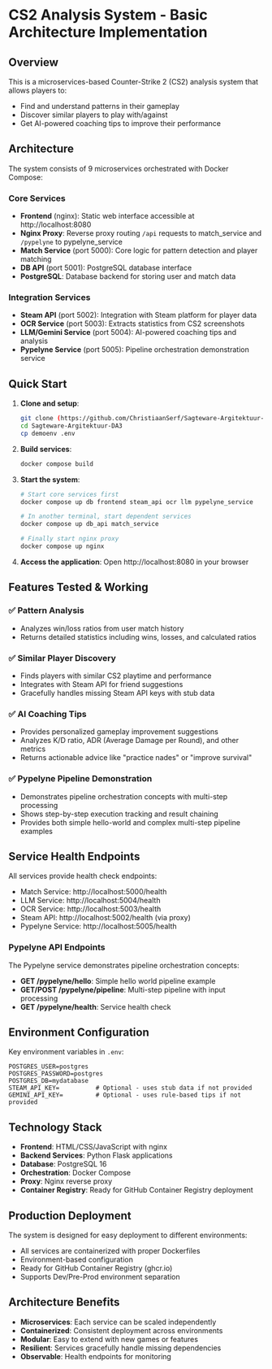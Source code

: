 # CS2 Analysis System - Basic Architecture Implementation

## Overview
This is a microservices-based Counter-Strike 2 (CS2) analysis system that allows players to:
- Find and understand patterns in their gameplay
- Discover similar players to play with/against  
- Get AI-powered coaching tips to improve their performance

## Architecture

The system consists of 9 microservices orchestrated with Docker Compose:

### Core Services
- **Frontend** (nginx): Static web interface accessible at http://localhost:8080
- **Nginx Proxy**: Reverse proxy routing `/api` requests to match_service and `/pypelyne` to pypelyne_service
- **Match Service** (port 5000): Core logic for pattern detection and player matching
- **DB API** (port 5001): PostgreSQL database interface
- **PostgreSQL**: Database backend for storing user and match data

### Integration Services  
- **Steam API** (port 5002): Integration with Steam platform for player data
- **OCR Service** (port 5003): Extracts statistics from CS2 screenshots
- **LLM/Gemini Service** (port 5004): AI-powered coaching tips and analysis
- **Pypelyne Service** (port 5005): Pipeline orchestration demonstration service

## Quick Start

1. **Clone and setup**:
   ```bash
   git clone (https://github.com/ChristiaanSerf/Sagteware-Argitektuur-DA3.git)
   cd Sagteware-Argitektuur-DA3
   cp demoenv .env
   ```

2. **Build services**:
   ```bash
   docker compose build
   ```

3. **Start the system**:
   ```bash
   # Start core services first
   docker compose up db frontend steam_api ocr llm pypelyne_service
   
   # In another terminal, start dependent services
   docker compose up db_api match_service
   
   # Finally start nginx proxy
   docker compose up nginx
   ```

4. **Access the application**:
   Open http://localhost:8080 in your browser

## Features Tested & Working

### ✅ Pattern Analysis
- Analyzes win/loss ratios from user match history
- Returns detailed statistics including wins, losses, and calculated ratios

### ✅ Similar Player Discovery  
- Finds players with similar CS2 playtime and performance
- Integrates with Steam API for friend suggestions
- Gracefully handles missing Steam API keys with stub data

### ✅ AI Coaching Tips
- Provides personalized gameplay improvement suggestions
- Analyzes K/D ratio, ADR (Average Damage per Round), and other metrics
- Returns actionable advice like "practice nades" or "improve survival"

### ✅ Pypelyne Pipeline Demonstration
- Demonstrates pipeline orchestration concepts with multi-step processing
- Shows step-by-step execution tracking and result chaining
- Provides both simple hello-world and complex multi-step pipeline examples

## Service Health Endpoints

All services provide health check endpoints:
- Match Service: http://localhost:5000/health
- LLM Service: http://localhost:5004/health  
- OCR Service: http://localhost:5003/health
- Steam API: http://localhost:5002/health (via proxy)
- Pypelyne Service: http://localhost:5005/health

### Pypelyne API Endpoints

The Pypelyne service demonstrates pipeline orchestration concepts:
- **GET /pypelyne/hello**: Simple hello world pipeline example
- **GET/POST /pypelyne/pipeline**: Multi-step pipeline with input processing
- **GET /pypelyne/health**: Service health check

## Environment Configuration

Key environment variables in `.env`:
```
POSTGRES_USER=postgres
POSTGRES_PASSWORD=postgres
POSTGRES_DB=mydatabase
STEAM_API_KEY=          # Optional - uses stub data if not provided
GEMINI_API_KEY=         # Optional - uses rule-based tips if not provided
```

## Technology Stack

- **Frontend**: HTML/CSS/JavaScript with nginx
- **Backend Services**: Python Flask applications
- **Database**: PostgreSQL 16
- **Orchestration**: Docker Compose
- **Proxy**: Nginx reverse proxy
- **Container Registry**: Ready for GitHub Container Registry deployment

## Production Deployment

The system is designed for easy deployment to different environments:
- All services are containerized with proper Dockerfiles
- Environment-based configuration
- Ready for GitHub Container Registry (ghcr.io)
- Supports Dev/Pre-Prod environment separation

## Architecture Benefits

- **Microservices**: Each service can be scaled independently
- **Containerized**: Consistent deployment across environments  
- **Modular**: Easy to extend with new games or features
- **Resilient**: Services gracefully handle missing dependencies
- **Observable**: Health endpoints for monitoring
